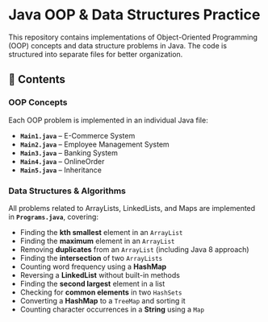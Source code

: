 # Java OOP & Data Structures Practice  

This repository contains implementations of Object-Oriented Programming (OOP) concepts and data structure problems in Java. The code is structured into separate files for better organization.  

## 📌 Contents  

### OOP Concepts  
Each OOP problem is implemented in an individual Java file:  

- **`Main1.java`** – E-Commerce System
- **`Main2.java`** – Employee Management System 
- **`Main3.java`** – Banking System 
- **`Main4.java`** –  OnlineOrder
- **`Main5.java`** – Inheritance 

### Data Structures & Algorithms  
All problems related to ArrayLists, LinkedLists, and Maps are implemented in **`Programs.java`**, covering:  

- Finding the **kth smallest** element in an `ArrayList`  
- Finding the **maximum** element in an `ArrayList`  
- Removing **duplicates** from an `ArrayList` (including Java 8 approach)  
- Finding the **intersection** of two `ArrayLists`  
- Counting word frequency using a **HashMap**  
- Reversing a **LinkedList** without built-in methods  
- Finding the **second largest** element in a list  
- Checking for **common elements** in two `HashSets`  
- Converting a **HashMap** to a `TreeMap` and sorting it  
- Counting character occurrences in a **String** using a `Map`  


